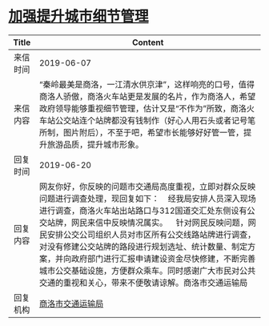 # <a href="http://www.shangluo.gov.cn/zmhd/ldxxxx.jsp?urltype=leadermail.LeaderMailContentUrl&wbtreeid=1112&leadermailid=5300">加强提升城市细节管理</a>
| Title |                                                                                                                          Content                                                                                                                          |
|:-----:|-----------------------------------------------------------------------------------------------------------------------------------------------------------------------------------------------------------------------------------------------------------|
| 来信时间  | 2019-06-07                                                                                                                                                                                                                                                |
| 来信内容  | “秦岭最美是商洛，一江清水供京津”，这样响亮的口号，值得商洛人骄傲，商洛火车站更是发展的名片，作为商洛人，希望政府领导能够重视细节管理，估计又是“不作为”所致，商洛火车站公交站连个站牌都没有钱制作（好心人用石头或者记号笔所制，图片附后），不至于吧，希望市长能够好好管一管，提升旅游品质，提升城市形象。                                                                                                    |
| 回复时间  | 2019-06-20                                                                                                                                                                                                                                                |
| 回复内容  | 网友你好，你反映的问题市交通局高度重视，立即对群众反映问题进行调查处理，现回复如下：    经我局安排人员深入现场进行调查，商洛火车站出站路口与312国道交汇处东侧设有公交站牌，网民来信中反映情况属实。    针对网民反映问题，网民安排公交公司组织人员对市区所有公交线路站牌进行调查，对没有修建公交站牌的路段进行规划选址、统计数量、制定方案，并向政府部门进行汇报申请建设资金尽快修建，不断完善城市公交基础设施，方便群众乘车。同时感谢广大市民对公共交通的重视和关心，带来不便敬请谅解。商洛市交通运输局 |
| 回复机构  | <a href="../../category/agencies/商洛市交通运输局.md">商洛市交通运输局</a>                                                                                                                                                                                                |